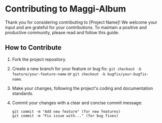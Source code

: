 # Contributing to Maggi-Album

Thank you for considering contributing to [Project Name]! We welcome your input and are grateful for your contributions. To maintain a positive and productive community, please read and follow this guide.

## How to Contribute

1. Fork the project repository.

2. Create a new branch for your feature or bug fix: `git checkout -b feature/your-feature-name` or `git checkout -b bugfix/your-bugfix-name`.

3. Make your changes, following the project's coding and documentation standards.

4. Commit your changes with a clear and concise commit message:
   ```shell
   git commit -m "Add new feature" (for new features)
   git commit -m "Fix issue with..." (for bug fixes)
